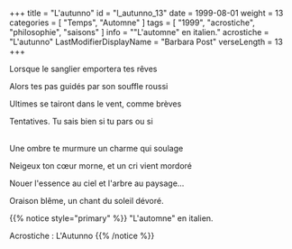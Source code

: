 +++
title = "L'autunno"
id = "l_autunno_13"
date = 1999-08-01
weight = 13
categories = [ "Temps", "Automne" ]
tags = [ "1999", "acrostiche", "philosophie", "saisons" ]
info = "\"L'automne\" en italien."
acrostiche = "L'autunno"
LastModifierDisplayName = "Barbara Post"
verseLength = 13
+++

Lorsque le sanglier emportera tes rêves

Alors tes pas guidés par son souffle roussi

Ultimes se tairont dans le vent, comme brèves

Tentatives. Tu sais bien si tu pars ou si

 \
Une ombre te murmure un charme qui soulage

Neigeux ton cœur morne, et un cri vient mordoré

Nouer l'essence au ciel et l'arbre au paysage...

Oraison blême, un chant du soleil dévoré.

{{% notice style="primary" %}}
\"L'automne\" en italien.

Acrostiche : L'Autunno
{{% /notice %}}
